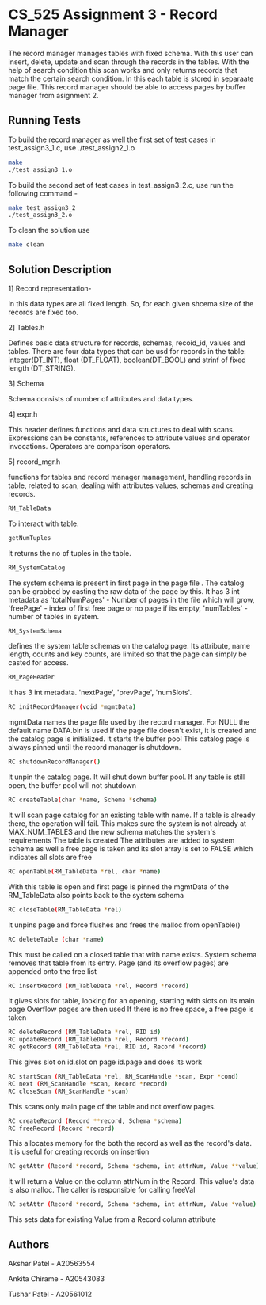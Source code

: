 
# CS_525 Assignment 3 - Record Manager


The record manager manages tables with fixed schema. With this user can insert, delete, update and scan through the records in the tables. With the help of search condition this scan works and only returns records that match the certain search condition. In this each table is stored in separaate page file. This record manager should be able to access pages by buffer manager from asignment 2.

## Running Tests

To build the record manager as well the first set of test cases in test_assign3_1.c, use
./test_assign2_1.o
```bash
make
./test_assign3_1.o
```
To build the second set of test cases in test_assign3_2.c, use run the following command -
```bash
make test_assign3_2
./test_assign3_2.o
```
To clean the solution use
```bash
make clean
```

## Solution Description
1] Record representation-

In this data types are all fixed length. So, for each given shcema size of the records are fixed too. 

2] Tables.h

Defines basic data structure for records, schemas, recoid_id, values and tables. There are four data types that can be usd for records in the table: integer(DT_INT), float (DT_FLOAT), boolean(DT_BOOL) and strinf of fixed length (DT_STRING). 


3] Schema

Schema consists of number of attributes and data types.

4] expr.h

This header defines functions and data structures to deal with scans. Expressions can be constants, references to attribute values and operator invocations. Operators are comparison operators. 

5] record_mgr.h

functions for tables and record manager management, handling records in table, related to scan, dealing with attributes values, schemas and creating records.


```bash
RM_TableData
```
To interact with table.
```bash
getNumTuples
```
 It returns the no of tuples in the table.

```bash
RM_SystemCatalog
```
The system schema is present in first page in the page file . The catalog can be grabbed by casting the raw data of the page by this.
It has 3 int metadata as 'totalNumPages' - Number of pages in the file which will grow, 'freePage' - index of first free page or no page if its empty, 'numTables' - number of tables in system.

```bash
RM_SystemSchema
```
defines the system table schemas on the catalog page. Its attribute, name length, counts and key counts, are limited so that the page can simply be casted for access.

```bash
RM_PageHeader
```
It has 3 int metadata. 'nextPage', 'prevPage', 'numSlots'.

```bash
RC initRecordManager(void *mgmtData)
```
mgmtData names the page file used by the record manager. For NULL the default name DATA.bin is used
If the page file doesn't exist, it is created and the catalog page is initialized.
It starts the buffer pool
This catalog page is always pinned until the record manager is shutdown.

```bash
RC shutdownRecordManager()
```
It unpin the catalog page. It will shut down buffer pool. If any table is still open, the buffer pool will not shutdown

```bash
RC createTable(char *name, Schema *schema)
```
It will scan page catalog for an existing table with name. If a table is already there, the operation will fail.
This makes sure the system is not already at MAX_NUM_TABLES and the new schema matches the system's requirements
The table is created
The attributes are added to system schema as well
a free page is taken and its slot array is set to FALSE which indicates all slots are free

```bash
RC openTable(RM_TableData *rel, char *name)
```
With this table is open and first page is pinned
the mgmtData of the RM_TableData also points back to the system schema
```bash
RC closeTable(RM_TableData *rel)
```

It unpins page and force flushes and frees the malloc from openTable()

```bash
RC deleteTable (char *name)
```
This must be called on a closed table that with name exists.
System schema removes that table from its entry.
Page (and its overflow pages) are appended onto the free list

```bash
RC insertRecord (RM_TableData *rel, Record *record)
```
It gives slots for table, looking for an opening, starting with slots on its main page
Overflow pages are then used
If there is no free space, a free page is taken

```bash
RC deleteRecord (RM_TableData *rel, RID id)
RC updateRecord (RM_TableData *rel, Record *record)
RC getRecord (RM_TableData *rel, RID id, Record *record)
```
This gives slot on id.slot on page id.page and does its work

```bash
RC startScan (RM_TableData *rel, RM_ScanHandle *scan, Expr *cond)
RC next (RM_ScanHandle *scan, Record *record)
RC closeScan (RM_ScanHandle *scan)
```
This scans only main page of the table and not overflow pages.

```bash
RC createRecord (Record **record, Schema *schema)
RC freeRecord (Record *record)
```
This allocates memory for the both the record as well as the record's data. It is useful for creating records on insertion

```bash
RC getAttr (Record *record, Schema *schema, int attrNum, Value **value)
```
It will return a Value on the column attrNum in the Record. This value's data is also malloc.
The caller is responsible for calling freeVal


```bash
RC setAttr (Record *record, Schema *schema, int attrNum, Value *value)
```
This sets data for existing Value from a Record column attribute


## Authors



Akshar Patel - A20563554

Ankita Chirame - A20543083

Tushar Patel - A20561012